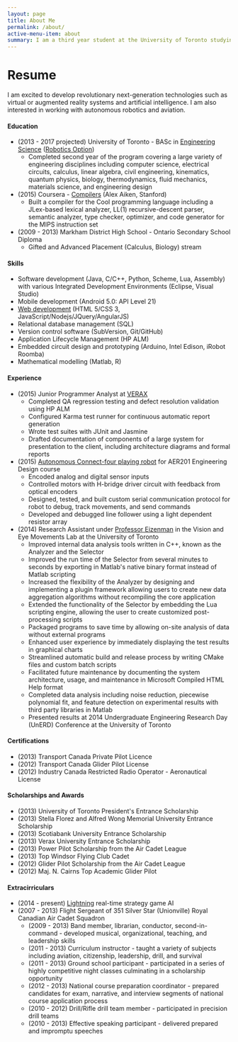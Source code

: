 ```yaml
---
layout: page
title: About Me
permalink: /about/
active-menu-item: about
summary: I am a third year student at the University of Toronto studying <a href="http://engsci.utoronto.ca/">Engineering Science</a> with a minor in <a href="http://engsci.utoronto.ca/explore_our_program/majors/roboticsengineeringoption/">Robotics</a>. In my free time, I investigate video game artificial intelligence and virtual reality. Some of my other interests include aviation and papercraft. This website documents some technical projects and also personal artwork. Even the creation of the website itself is documented! Click <a href="/projects/website.html">here</a> to read more about the design process of this website.
---
```

# Resume
I am excited to develop revolutionary next-generation technologies such as virtual or augmented reality systems and artificial intelligence. I am also interested in working with autonomous robotics and aviation.
<div class="panel-group" id="accordion" role="tablist" aria-multiselectable="true">
    <div class="panel panel-default">
        <div class="panel-heading collapsed" id="headingOne" role="button" data-toggle="collapse" data-parent="#accordion" href="#collapseOne" aria-expanded="false" aria-controls="collapseOne">
            <h4 class="panel-title">
                Education
            </h4>
        </div>
        <div id="collapseOne" class="panel-collapse collapse" role="tabpanel" aria-labelledby="headingOne">
            <div class="panel-body">
                    <ul>
                        <li>(2013 - 2017 projected) University of Toronto - BASc in <a href="http://engsci.utoronto.ca/">Engineering Science</a> (<a href="http://engsci.utoronto.ca/explore_our_program/majors/roboticsengineeringoption/">Robotics Option</a>)
                            <ul>
                            <li>Completed second year of the program covering a large variety of engineering disciplines including computer science, electrical circuits, calculus, linear algebra, civil engineering, kinematics, quantum physics, biology, thermodynamics, fluid mechanics, materials science, and engineering design</li>
                        </ul></li>
                        <li>(2015) Coursera - <a href="https://www.coursera.org/course/compilers">Compilers</a> (Alex Aiken, Stanford)
                        	<ul><li>Built a compiler for the Cool programming language including a JLex-based lexical analyzer, LL(1) recursive-descent parser, semantic analyzer, type checker, optimizer, and code generator for the MIPS instruction set</li></ul></li>
                        <li>(2009 - 2013) Markham District High School - Ontario Secondary School Diploma
                            <ul><li>Gifted and Advanced Placement (Calculus, Biology) stream</li></ul></li>
                    </ul>
            </div>
        </div>
    </div>
    <div class="panel panel-default">
        <div id="headingTwo" class="panel-heading collapsed" role="button" data-toggle="collapse" data-parent="#accordion" href="#collapseTwo" aria-expanded="false" aria-controls="collapseTwo">
            <h4 class="panel-title">
                Skills
            </h4>
        </div>
        <div id="collapseTwo" class="panel-collapse collapse" role="tabpanel" aria-labelledby="headingTwo">
            <div class="panel-body">
                <ul>
                    <li>Software development (Java, C/C++, Python, Scheme, Lua, Assembly) with various Integrated Development Environments (Eclipse, Visual Studio)</li>
                    <li>Mobile development (Android 5.0: API Level 21)</li>
                    <li><a href="/projects/website.html">Web development</a> (HTML 5/CSS 3, JavaScript/Nodejs/JQuery/AngularJS)</li>
                    <li>Relational database management (SQL)</li>
                    <li>Version control software (SubVersion, Git/GitHub)</li>
                    <li>Application Lifecycle Management (HP ALM)</li>
                    <li>Embedded circuit design and prototyping (Arduino, Intel Edison, iRobot Roomba)</li>
                    <li>Mathematical modelling (Matlab, R)</li>
                </ul>
            </div>
        </div>
    </div>
    <div class="panel panel-default">
        <div id="headingThree" class="panel-heading collapsed" role="button" data-toggle="collapse" data-parent="#accordion" href="#collapseThree" aria-expanded="false" aria-controls="collapseThree">
            <h4 class="panel-title">
                Experience
            </h4>
        </div>
        <div id="collapseThree" class="panel-collapse collapse" role="tabpanel" aria-labelledby="headingThree">
            <div class="panel-body">
                <ul>
                    <li>(2015) Junior Programmer Analyst at <a href='http://verax.ca/'>VERAX</a>
                        <ul>
                            <li>Completed QA regression testing and defect resolution validation using HP ALM</li>
                            <li>Configured Karma test runner for continuous automatic report generation</li>
                            <li>Wrote test suites with JUnit and Jasmine</li>
                            <li>Drafted documentation of components of a large system for presentation to the client, including architecture diagrams and formal reports</li>
                        </ul></li>
                    <li>(2015) <a href="/projects/robot.html">Autonomous Connect-four playing robot</a> for AER201 Engineering Design course
                        <ul>
                            <li>Encoded analog and digital sensor inputs</li>
                            <li>Controlled motors with H-bridge driver circuit with feedback from optical encoders</li>
                            <li>Designed, tested, and built custom serial communication protocol for robot to debug, track movements, and send commands</li>
                            <li>Developed and debugged line follower using a light dependent resistor array</li>
                        </ul></li>
                    <li>(2014) Research Assistant under <a href="http://www.ibbme.utoronto.ca/faculty/core-faculty/moshe-eizenman/">Professor Eizenman</a> in the Vision and Eye Movements Lab at the University of Toronto
                        <ul>
                            <li>Improved internal data analysis tools written in C++, known as the Analyzer and the Selector</li>
                            <li>Improved the run time of the Selector from several minutes to seconds by exporting in Matlab's native binary format instead of Matlab scripting</li>
                            <li>Increased the flexibility of the Analyzer by designing and implementing a plugin framework allowing users to create new data aggregation algorithms without recompiling the core application</li>
                            <li>Extended the functionality of the Selector by embedding the Lua scripting engine, allowing the user to create customized post-processing scripts</li>
                            <li>Packaged programs to save time by allowing on-site analysis of data without external programs</li>
                            <li>Enhanced user experience by immediately displaying the test results in graphical charts</li>
                            <li>Streamlined automatic build and release process by writing CMake files  and custom batch scripts</li>
                            <li>Facilitated future maintenance by documenting the system architecture, usage, and maintenance in Microsoft Compiled HTML Help format</li>
                            <li>Completed data analysis including noise reduction, piecewise polynomial fit, and feature detection on experimental results with third party libraries in Matlab</li>
                            <li>Presented results at 2014 Undergraduate Engineering Research Day (UnERD) Conference at the University of Toronto</li>
                        </ul></li>
                </ul>
            </div>
        </div>
    </div>
    <div class="panel panel-default">
        <div id="headingFour" class="panel-heading collapsed" role="button" data-toggle="collapse" data-parent="#accordion" href="#collapseFour" aria-expanded="false" aria-controls="collapseFour">
            <h4 class="panel-title">
Certifications
            </h4>
        </div>
        <div id="collapseFour" class="panel-collapse collapse" role="tabpanel" aria-labelledby="headingFour">
            <div class="panel-body">
                <ul>
                    <li>(2013) Transport Canada Private Pilot Licence</li>
                    <li>(2012) Transport Canada Glider Pilot License</li>
                    <li>(2012) Industry Canada Restricted Radio Operator - Aeronautical License</li>
                </ul>
            </div>
        </div>
    </div>
    <div class="panel panel-default">
        <div id="headingSix" class="panel-heading collapsed" role="button" data-toggle="collapse" data-parent="#accordion" href="#collapseSix" aria-expanded="false" aria-controls="collapseSix">
            <h4 class="panel-title">
                    Scholarships and Awards
            </h4>
        </div>
        <div id="collapseSix" class="panel-collapse collapse" role="tabpanel" aria-labelledby="headingSix">
            <div class="panel-body">
                <ul>
                    <li>(2013) University of Toronto President's Entrance Scholarship</li>
                    <li>(2013) Stella Florez and Alfred Wong Memorial University Entrance Scholarship</li>
                    <li>(2013) Scotiabank University Entrance Scholarship</li>
                    <li>(2013) Verax University Entrance Scholarship</li>
                    <li>(2013) Power Pilot Scholarship from the Air Cadet League</li>
                    <li>(2013) Top Windsor Flying Club Cadet</li>
                    <li>(2012) Glider Pilot Scholarship from the Air Cadet League</li>
                    <li>(2012) Maj. N. Cairns Top Academic Glider Pilot</li>
                </ul>
            </div>
        </div>
    </div>
    <div class="panel panel-default">
        <div id="headingTwo" class="panel-heading collapsed" role="button" data-toggle="collapse" data-parent="#accordion" href="#collapseFive" aria-expanded="false" aria-controls="collapseFive">
            <h4 class="panel-title">
                Extracirriculars
            </h4>
        </div>
        <div id="collapseFive" class="panel-collapse collapse" role="tabpanel" aria-labelledby="headingFive">
            <div class="panel-body">
                <ul>
                    <li>(2014 - present) <a href="/projects/lightning-ai.html">Lightning</a> real-time strategy game AI</li>
                    <li>(2007 - 2013) Flight Sergeant of 351 Silver Star (Unionville) Royal Canadian Air Cadet Squadron
                        <ul>
                            <li>(2009 - 2013) Band member, librarian, conductor, second-in-command - developed musical, organizational, teaching, and leadership skills</li>
                            <li>(2011 - 2013) Curriculum instructor - taught a variety of subjects including aviation, citizenship, leadership, drill, and survival</li>
                            <li>(2011 - 2013) Ground school participant - participated in a series of highly competitive night classes culminating in a scholarship opportunity</li>
                            <li>(2012 - 2013) National course preparation coordinator - prepared candidates for exam, narrative, and interview segments of national course application process</li>
                            <li>(2010 - 2012) Drill/Rifle drill team member - participated in precision drill teams</li>
                            <li>(2010 - 2013) Effective speaking participant - delivered prepared and impromptu speeches
                        </ul>
                    </li>
                </ul>
            </div>
        </div>
    </div>
</div>